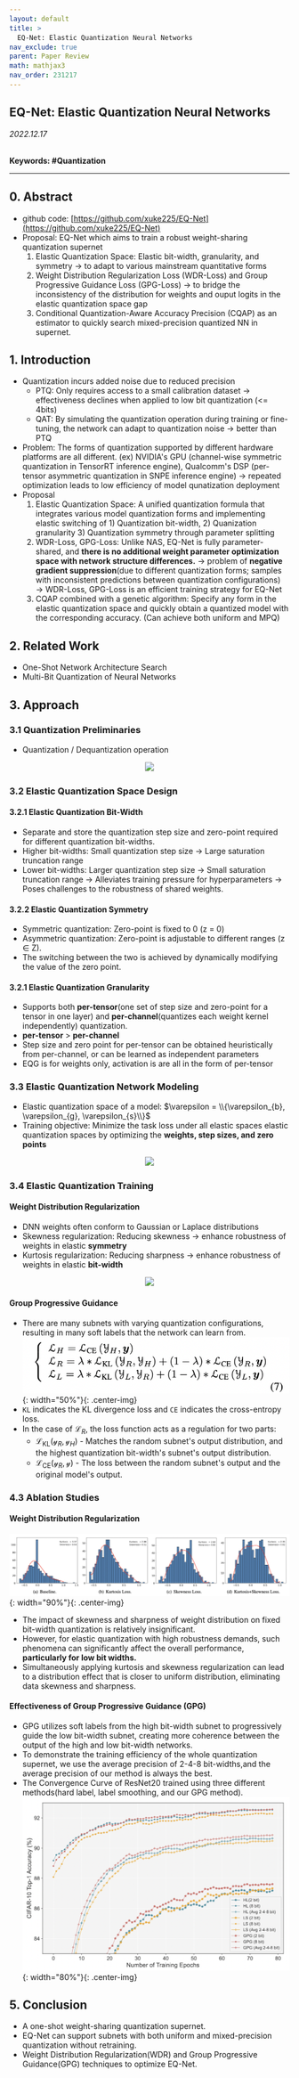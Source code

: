 ```yaml
---
layout: default
title: >
  EQ-Net: Elastic Quantization Neural Networks
nav_exclude: true
parent: Paper Review
math: mathjax3
nav_order: 231217
---
```


## EQ-Net: Elastic Quantization Neural Networks

_2022.12.17_  
 <br>

**Keywords: #Quantization**

---


## 0. Abstract
- github code: [https://github.com/xuke225/EQ-Net](https://github.com/xuke225/EQ-Net)
- Proposal: EQ-Net which aims to train a robust weight-sharing quantization supernet 
    1. Elastic Quantization Space: Elastic bit-width, granularity, and symmetry → to adapt to various mainstream quantitative forms 
    2. Weight Distribution Regularization Loss (WDR-Loss) and Group Progressive Guidance Loss (GPG-Loss) → to bridge the inconsistency of the distribution for weights and ouput logits in the elastic quantization space gap 
    3. Conditional Quantization-Aware Accuracy Precision (CQAP) as an estimator to quickly search mixed-precision quantized NN in supernet. 

## 1. Introduction
- Quantization incurs added noise due to reduced precision 
    - PTQ: Only requires access to a small calibration dataset → effectiveness declines when applied to low bit quantization (<= 4bits)
    - QAT: By simulating the quantization operation during training or fine-tuning, the network can adapt to quantization noise → better than PTQ
- Problem: The forms of quantization supported by different hardware platforms are all different. (ex) NVIDIA's GPU (channel-wise symmetric quantization in TensorRT inference engine), Qualcomm's DSP (per-tensor asymmetric quantization in SNPE inference engine) → repeated optimization leads to low efficiency of model qunatization deployment
- Proposal
    1. Elastic Quantization Space: A unified quantization formula that integrates various model quantization forms and implementing elastic switching of 1) Quantization bit-width, 2) Quanization granularity 3) Quantization symmetry through parameter splitting
    2. WDR-Loss, GPG-Loss: Unlike NAS, EQ-Net is fully parameter-shared, and **there is no additional weight parameter optimization space with network structure differences.** → problem of **negative gradient suppression**(due to different quantization forms; samples with inconsistent predictions between quantization configurations) → WDR-Loss, GPG-Loss is an efficient training strategy for EQ-Net
    3. CQAP combined with a genetic algorithm: Specify any form in the elastic quantization space and quickly obtain a quantized model with the corresponding accuracy. (Can achieve both uniform and MPQ)

## 2. Related Work
- One-Shot Network Architecture Search 
- Multi-Bit Quantization of Neural Networks

## 3. Approach
### 3.1 Quantization Preliminaries
- Quantization / Dequantization operation    
<!-- $$
\begin{align*}
\hat{w} &= \text{clip}([\frac{w}{s}]+z, -2^{b-1}, 2^{b-1}-1) \\
\bar{w} &= s \cdot (\hat{w}-z)
\end{align*}
$$ --> 

<div align="center"><img style="background: white;" src="https://latex.codecogs.com/svg.latex?%5Cbegin%7Balign*%7D%0A%5Chat%7Bw%7D%20%26%3D%20%5Ctext%7Bclip%7D(%5B%5Cfrac%7Bw%7D%7Bs%7D%5D%2Bz%2C%20-2%5E%7Bb-1%7D%2C%202%5E%7Bb-1%7D-1)%20%5C%5C%0A%5Cbar%7Bw%7D%20%26%3D%20s%20%5Ccdot%20(%5Chat%7Bw%7D-z)%0A%5Cend%7Balign*%7D"></div> 


### 3.2 Elastic Quantization Space Design 
#### 3.2.1 Elastic Quantization Bit-Width
- Separate and store the quantization step size and zero-point required for different quantization bit-widths.
- Higher bit-widths: Small quantization step size → Large saturation truncation range 
- Lower bit-widths: Larger quantization step size → Small saturation truncation range
→ Alleviates training pressure for hyperparameters
→ Poses challenges to the robustness of shared weights.

#### 3.2.2 Elastic Quantization Symmetry
- Symmetric quantization: Zero-point is fixed to 0 (z = 0)
- Asymmetric quantization: Zero-point is adjustable to different ranges (z ∈ Z).
- The switching between the two is achieved by dynamically modifying the value of the zero point.

#### 3.2.1 Elastic Quantization Granularity
- Supports both **per-tensor**(one set of step size and zero-point for a tensor in one layer) and **per-channel**(quantizes each weight kernel independently) quantization.
- **per-tensor** > **per-channel**
- Step size and zero point for per-tensor can be obtained heuristically from per-channel, or can be learned as independent parameters
- EQG is for weights only, activation is are all in the form of per-tensor


### 3.3 Elastic Quantization Network Modeling
- Elastic quantization space of a model: $\varepsilon = \\{\varepsilon_{b}, \varepsilon_{g}, \varepsilon_{s}\\}$
- Training objective: Minimize the task loss under all elastic spaces elastic quantization spaces by optimizing the **weights, step sizes, and zero points**
  
<!-- $$
\min_{w^*, s^*, z^*} \sum_\varepsilon \mathcal{L}_\text{val}(\text{QNN}(\hat w, \hat x, s, z))
$$ --> 

<div align="center"><img style="background: white;" src="https://latex.codecogs.com/svg.latex?%5Cmin_%7Bw%5E*%2C%20s%5E*%2C%20z%5E*%7D%20%5Csum_%5Cvarepsilon%20%5Cmathcal%7BL%7D_%5Ctext%7Bval%7D(%5Ctext%7BQNN%7D(%5Chat%20w%2C%20%5Chat%20x%2C%20s%2C%20z))"></div> 


### 3.4 Elastic Quantization Training
#### Weight Distribution Regularization
- DNN weights often conform to Gaussian or Laplace distributions
- Skewness regularization: Reducing skewness → enhance robustness of weights in elastic **symmetry**
- Kurtosis regularization: Reducing sharpness → enhance robustness of weights in elastic **bit-width**  

<!-- $$
\begin{align*}
\text{Skew}[w] &= E\bigl[(\frac{w-\mu}{\sigma})^3\bigr] \\
\text{Kurt}[w] &= E\bigl[(\frac{w-\mu}{\sigma})^4\bigr]
\end{align*}
$$ --> 

<div align="center"><img style="background: white;" src="https://latex.codecogs.com/svg.latex?%5Cbegin%7Balign*%7D%0A%5Ctext%7BSkew%7D%5Bw%5D%20%26%3D%20E%5Cbigl%5B(%5Cfrac%7Bw-%5Cmu%7D%7B%5Csigma%7D)%5E3%5Cbigr%5D%20%5C%5C%0A%5Ctext%7BKurt%7D%5Bw%5D%20%26%3D%20E%5Cbigl%5B(%5Cfrac%7Bw-%5Cmu%7D%7B%5Csigma%7D)%5E4%5Cbigr%5D%0A%5Cend%7Balign*%7D"></div>

#### Group Progressive Guidance 
- There are many subnets with varying quantization configurations, resulting in many soft labels that the network can learn from. 
![](/img/2024-01-07-18-02-12.png){: width="50%"}{: .center-img}
- `KL` indicates the KL divergence loss and `CE` indicates the cross-entropy loss. 
- In the case of $\mathcal{L}_R$, the loss function acts as a regulation for two parts: 
  - $\mathcal{L}_{\text{KL}}(\mathcal{y}_R, \mathcal{y}_H)$  - Matches the random subnet's output distribution, and the highest quantization bit-width's subnet's output distribution. 
  - $\mathcal{L}_{\text{CE}}(\mathcal{y}_R, \mathcal{y})$ - The loss between the random subnet's output and the original model's output. 

### 4.3 Ablation Studies 
#### Weight Distribution Regularization
![](/img/2024-01-07-18-36-22.png){: width="90%"}{: .center-img}  
- The impact of skewness and sharpness of weight distribution on fixed bit-width quantization is relatively insignificant. 
- However, for elastic quantization with high robustness demands, such phenomena can significantly affect the overall performance, **particularly for low bit widths.**
- Simultaneously applying kurtosis and skewness regularization can lead to a distribution effect that is closer to uniform distribution, eliminating data skewness and sharpness. 

#### Effectiveness of Group Progressive Guidance (GPG)
- GPG utilizes soft labels from the high bit-width subnet to progressively guide the low bit-width subnet, creating more coherence between the output of the high and low bit-width networks.
- To demonstrate the training efficiency of the whole quantization supernet, we use the average precision of 2-4-8 bit-widths,and the average precision of our method is always the best.
- The Convergence Curve of ResNet20 trained using three different methods(hard label, label smoothing, and our GPG method). 
![](/img/2024-01-07-18-42-20.png){: width="80%"}{: .center-img}

## 5. Conclusion
- A one-shot weight-sharing quantization supernet.
- EQ-Net can support subnets with both uniform and mixed-precision quantization without retraining.
- Weight Distribution Regularization(WDR) and Group Progressive Guidance(GPG) techniques to optimize EQ-Net.